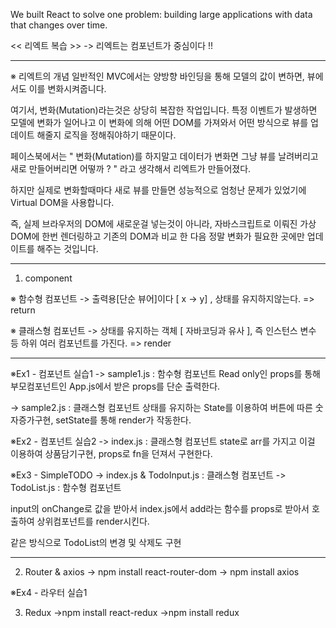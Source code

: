 We built React to solve one problem: building large applications with data that changes over time.

<< 리엑트 복습 >> 
-> 리엑트는 컴포넌트가 중심이다 !! 
___________________________________________________________________________________________

※ 리엑트의 개념 
 일반적인 MVC에서는 양방향 바인딩을 통해 모델의 값이 변하면, 뷰에서도 이를 변화시켜줍니다.

 여기서, 변화(Mutation)라는것은 상당히 복잡한 작업입니다. 특정 이벤트가 발생하면 모델에 변화가 일어나고 이 변화에 의해 어떤 DOM를 가져와서 어떤 방식으로 뷰를 업데이트 해줄지 로직을 정해줘야하기 때문이다. 

 페이스북에서는 " 변화(Mutation)를 하지말고 데이터가 변화면 그냥 뷰를 날려버리고 새로 만들어버리면 어떻까 ? " 라고 생각해서 리엑트가 만들어졌다. 

 하지만 실제로 변화할때마다 새로 뷰를 만들면 성능적으로 엄청난 문제가 있었기에 Virtual DOM을 사용합니다. 
 
 즉, 실제 브라우저의 DOM에 새로운걸 넣는것이 아니라, 자바스크립트로 이뤄진 가상DOM에 한번 렌더링하고 기존의 DOM과 비교 한 다음 정말 변화가 필요한 곳에만 업데이트를 해주는 것입니다.
___________________________________________________________________________________________

1. component 

※ 함수형 컴포넌트 
-> 출력용[단순 뷰어]이다 [ x -> y] , 상태를 유지하지않는다.
=> return

※ 클래스형 컴포넌트
-> 상태를 유지하는 객체 [ 자바코딩과 유사 ],
 즉 인스턴스 변수 등 하위 여러 컴포넌트를 가진다.
=> render
___________________________________________________________________________________________
※Ex1 - 컴포넌트 실습1
-> sample1.js : 함수형 컴포넌트
Read only인 props를 통해 부모컴포넌트인 App.js에서 받은 props를 단순 출력한다.

-> sample2.js : 클래스형 컴포넌트
상태를 유지하는 State를 이용하여 버튼에 따른 숫자증가구현, setState를 통해 render가 작동한다.

※Ex2 - 컴포넌트 실습2
-> index.js : 클래스형 컴포넌트 
state로 arr를 가지고 이걸 이용하여 상품담기구현, props로 fn을 던져서 구현한다.

※Ex3 - SimpleTODO
-> index.js & TodoInput.js : 클래스형 컴포넌트
-> TodoList.js : 함수형 컴포넌트

input의 onChange로 값을 받아서 index.js에서 add라는 함수를 props로 받아서 호출하여
상위컴포넌트를 render시킨다. 

같은 방식으로 TodoList의 변경 및 삭제도 구현 
_________________________________________________________________________________________

2. Router & axios
-> npm install react-router-dom 
-> npm install axios


※Ex4 - 라우터 실습1



3. Redux
->npm install react-redux
->npm install redux


